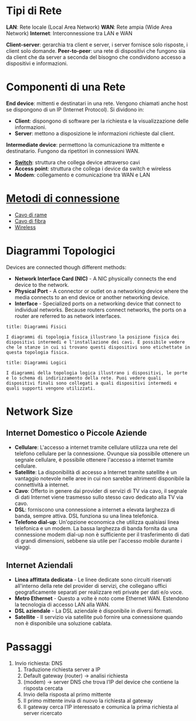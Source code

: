 # Tipi di Rete

**LAN**: Rete locale (Local Area Network)
**WAN**: Rete ampia (Wide Area Network)
**Internet**: Interconnessione tra LAN e WAN

**Client-server**: gerarchia tra client e server, i server fornisce solo risposte, i client solo domande.
**Peer-to-peer**: una rete di dispositivi che fungono sia da client che da server a seconda del bisogno che condividono accesso a dispositivi e informazioni.

# Componenti di una Rete

**End device**: mittenti e destinatari in una rete. Vengono chiamati anche host se dispongono di un IP (Internet Protocol). Si dividono in:

- **Client**: dispongono di software per la richiesta e la visualizzazione delle informazioni.
- **Server**: mettono a disposizione le informazioni richieste dal client.

**Intermediate device**: permettono la comunicazione tra mittente e destinatario. Fungono da ripetitori in connessioni WAN.

- **[Switch](2.%20Configurazione%20Switch%20e%20Dispositivo%20Finale.md)**: struttura che collega device attraverso cavi
- **Access point**: struttura che collega i device da switch e wireless
- **Modem**: collegamento e comunicazione tra WAN e LAN

# [Metodi di connessione](4.%20Physical%20Layer.md)

- [Cavo di rame](https://github.com/Nikkofelis/Corso_IT/blob/6b60b7179c5b9f22de97bee7e6e8652752e9c2c3/6.%20Fondamento%20di%20networking%20e%20tecnologie%20TCP-IP/Model%20Layers/Copper%20Cabling.md)
- [Cavo di fibra](https://github.com/Nikkofelis/Corso_IT/blob/6b60b7179c5b9f22de97bee7e6e8652752e9c2c3/6.%20Fondamento%20di%20networking%20e%20tecnologie%20TCP-IP/Model%20Layers/Fibre%20Cabling.md)
- [Wireless](https://github.com/Nikkofelis/Corso_IT/blob/6b60b7179c5b9f22de97bee7e6e8652752e9c2c3/6.%20Fondamento%20di%20networking%20e%20tecnologie%20TCP-IP/Model%20Layers/Wireless%20Media.md)

# Diagrammi Topologici

Devices are connected though different methods:

- **Network Interface Card (NIC)** - A NIC physically connects the end device to the network.
- **Physical Port** - A connector or outlet on a networking device where the media connects to an end device or another networking device.
- **Interface** - Specialized ports on a networking device that connect to individual networks. Because routers connect networks, the ports on a router are referred to as network interfaces.

```ad-abstract
title: Diagrammi Fisici

I diagrammi di topologia fisica illustrano la posizione fisica dei dispositivi intermedi e l'installazione dei cavi. È possibile vedere che le stanze in cui si trovano questi dispositivi sono etichettate in questa topologia fisica.
```

```ad-abstract
title: Diagrammi Logici

I diagrammi della topologia logica illustrano i dispositivi, le porte e lo schema di indirizzamento della rete. Puoi vedere quali dispositivi finali sono collegati a quali dispositivi intermedi e quali supporti vengono utilizzati.
```

# Network Size

## Internet Domestico o Piccole Aziende

- **Cellulare**: L'accesso a internet tramite cellulare utilizza una rete del telefono cellulare per la connessione. Ovunque sia possibile ottenere un segnale cellulare, è possibile ottenere l'accesso a internet tramite cellulare.
- **Satellite**: La disponibilità di accesso a Internet tramite satellite è un vantaggio notevole nelle aree in cui non sarebbe altrimenti disponibile la connettività a internet.
- **Cavo**: Offerto in genere dai provider di servizi di TV via cavo, il segnale di dati Internet viene trasmesso sullo stesso cavo dedicato alla TV via cavo.
- **DSL**: forniscono una connessione a internet a elevata larghezza di banda, sempre attiva. DSL funziona su una linea telefonica.
- **Telefono dial-up**: Un'opzione economica che utilizza qualsiasi linea telefonica e un modem. La bassa larghezza di banda fornita da una connessione modem dial-up non è sufficiente per il trasferimento di dati di grandi dimensioni, sebbene sia utile per l'accesso mobile durante i viaggi.

## Internet Aziendali

- **Linea affittata dedicata** - Le linee dedicate sono circuiti riservati all'interno della rete del provider di servizi, che collegano uffici geograficamente separati per realizzare reti private per dati e/o voce.
- **Metro Ethernet** - Questo a volte è noto come Ethernet WAN. Estendono la tecnologia di accesso LAN alla WAN.
- **DSL aziendale** - La DSL aziendale è disponibile in diversi formati.
- **Satellite** - Il servizio via satellite può fornire una connessione quando non è disponibile una soluzione cablata.

# Passaggi

1. Invio richiesta: DNS
	1. Traduzione richiesta server a IP
	2. Default gateway (router) -> analisi richiesta
	3. (modem) -> server DNS che trova l’IP del device che contiene la risposta cercata
	4. Invio della risposta al primo mittente
	5. Il primo mittente invia di nuovo la richiesta al gateway
	6. Il gateway cerca l’IP interessato e comunica la prima richiesta al server ricercato
